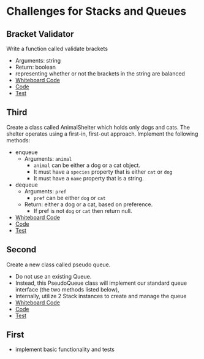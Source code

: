 # Challenges for Stacks and Queues

## Bracket Validator
Write a function called validate brackets
- Arguments: string
- Return: boolean
- representing whether or not the brackets in the string are balanced
- [Whiteboard Code](https://projects.invisionapp.com/freehand/document/RtOUunpHB)
- [Code](./ch13.js)
- [Test](./__tests__/ch13.test.js)



## Third
Create a class called AnimalShelter which holds only dogs and cats.
The shelter operates using a first-in, first-out approach.
Implement the following methods:
- enqueue
  - Arguments: `animal`
    - `animal` can be either a dog or a cat object.
    - It must have a `species` property that is either `cat` or `dog`
    - It must have a `name` property that is a string.
- dequeue
  - Arguments: `pref`
    - `pref` can be either `dog` or `cat`
  - Return: either a dog or a cat, based on preference.
    - If pref is not `dog` or `cat` then return null.
- [Whiteboard Code](https://projects.invisionapp.com/freehand/document/RtOUunpHB)
- [Code](./ch12.js)
- [Test](./__tests__/ch12.test.js)



## Second 
Create a new class called pseudo queue.
- Do not use an existing Queue.
- Instead, this PseudoQueue class will implement our standard queue interface (the two methods listed below),
- Internally, utilize 2 Stack instances to create and manage the queue
- [Whiteboard Code](https://projects.invisionapp.com/freehand/document/RtOUunpHB)
- [Code](./ch11.js)
- [Test](./__tests__/ch11.test.js)

## First
- implement basic functionality and tests
